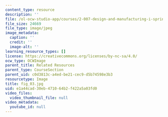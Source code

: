 ```yaml
---
content_type: resource
description: ''
file: /ol-ocw-studio-app/courses/2-007-design-and-manufacturing-i-spring-2009/e1a44cad30eb471064b2f422a5a03fd0_fig_03.jpg
file_size: 24669
file_type: image/jpeg
image_metadata:
  caption: ''
  credit: ''
  image-alt: ''
learning_resource_types: []
license: https://creativecommons.org/licenses/by-nc-sa/4.0/
ocw_type: OCWImage
parent_title: Related Resources
parent_type: CourseSection
parent_uid: c0d3813c-a4ed-be21-cec9-d5b74598e3b3
resourcetype: Image
title: fig_03.jpg
uid: e1a44cad-30eb-4710-64b2-f422a5a03fd0
video_files:
  video_thumbnail_file: null
video_metadata:
  youtube_id: null
---
```

